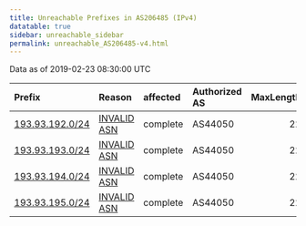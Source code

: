 ```yaml
---
title: Unreachable Prefixes in AS206485 (IPv4)
datatable: true
sidebar: unreachable_sidebar
permalink: unreachable_AS206485-v4.html
---
```


Data as of 2019-02-23 08:30:00 UTC


<div class="datatable-begin"></div>

| Prefix                                                   | Reason                                                                                                  | affected   | Authorized AS   |   MaxLength | Anchor                                         |   unreachable /24s |
|:---------------------------------------------------------|:--------------------------------------------------------------------------------------------------------|:-----------|:----------------|------------:|:-----------------------------------------------|-------------------:|
| [193.93.192.0/24](https://stat.ripe.net/193.93.192.0/24) | [INVALID ASN](https://rpki-validator.ripe.net/announcement-preview?asn=AS206485&prefix=193.93.192.0/24) | complete   | AS44050         |          22 | [RIPE](unreachable_RIPE_NCC_RPKI_Root-v4.html) |                  1 |
| [193.93.193.0/24](https://stat.ripe.net/193.93.193.0/24) | [INVALID ASN](https://rpki-validator.ripe.net/announcement-preview?asn=AS206485&prefix=193.93.193.0/24) | complete   | AS44050         |          22 | [RIPE](unreachable_RIPE_NCC_RPKI_Root-v4.html) |                  1 |
| [193.93.194.0/24](https://stat.ripe.net/193.93.194.0/24) | [INVALID ASN](https://rpki-validator.ripe.net/announcement-preview?asn=AS206485&prefix=193.93.194.0/24) | complete   | AS44050         |          22 | [RIPE](unreachable_RIPE_NCC_RPKI_Root-v4.html) |                  1 |
| [193.93.195.0/24](https://stat.ripe.net/193.93.195.0/24) | [INVALID ASN](https://rpki-validator.ripe.net/announcement-preview?asn=AS206485&prefix=193.93.195.0/24) | complete   | AS44050         |          22 | [RIPE](unreachable_RIPE_NCC_RPKI_Root-v4.html) |                  1 |

<div class="datatable-end"></div>